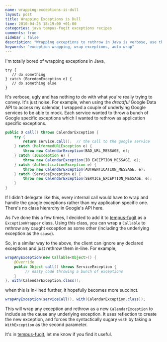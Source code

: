 ```yaml
---
name: wrapping-exceptions-is-dull
layout: post
title: Wrapping Exceptions is Dull
time: 2010-04-25 18:19:00 +01:00
categories: java tempus-fugit exceptions recipes
comments: true
sidebar : false
description: "Wrapping exceptions to rethrow in Java is verbose, use this handy class to auto-wrap exceptions."
keywords: "exception wrapping, wrap exceptions, auto-wrap"
---
```


I'm totally bored of wrapping exceptions in Java,
  
```
try {
   // do something
} catch (BoredomException e) {
   // do something else
}
```
It's verbose, ugly and has nothing to do with what you're really trying to convey. It's just noise. For example, when using the _dreadful_ Google Data API to access my calendar, I wrapped a couple of underlying Google services to be able to mock. Each service wanted to throw a bunch of Google specific exceptions which I wanted to rethrow as application specific exceptions.

``` java
public O call() throws CalendarException {
    try {
        return service.call();  // the call to the google service
    } catch (MalformedURLException e) {
        throw new CalendarException(BAD_URL_MESSAGE, e);
    } catch (IOException e) {
        throw new CalendarException(IO_EXCEPTION_MESSAGE, e);
    } catch (AuthenticationException e) {
        throw new CalendarException(AUTHENTICATION_MESSAGE, e);
    } catch (ServiceException e) {
        throw new CalendarException(SERVICE_EXCEPTION_MESSAGE, e);
    }
}
```

  
If I didn't delegate like this, every internal call would have to wrap and handle the google exceptions rather than my application specific one. There's no class hierarchy in Google's API here.

As I've done this a few times, I decided to add it to [tempus-fugit](http://tempusfugitlibrary.org/) as a `ExceptionWrapper` class. Using this class, you can wrap a `Callable` to rethrow any caught exception as some other (including the underlying exception as the `cause`).

  
So, in a similar way to the above, the client can ignore any declared
exceptions and just rethrow them in-line. For example,

``` java
wrapAnyException(new Callable<Object>() {
    @Override
    public Object call() throws ServiceException {
         // nasty code throwing a bunch of exceptions
    }
}, with(CalendarException.class));
```
when this is in-lined further, it hopefully becomes more succinct.

``` java
wrapAnyException(serviceCall(), with(CalendarException.class));
```
  
This will wrap any exception and rethrow as a new `CalendarException` to include as the cause any underlying exception. It uses reflection to create the new exception, and forces the syntactically sugary `with` by taking a `WithException` as the second parameter.

  
It's in [tempus-fugit](http://tempusfugitlibrary.org/), let me know if you find it useful.



